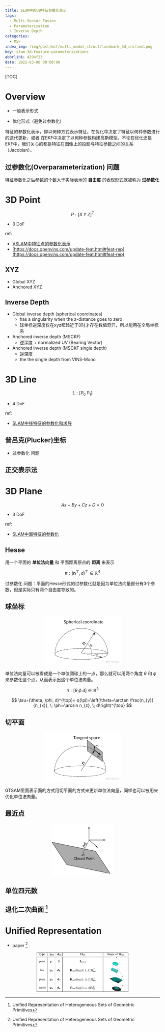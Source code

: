 ```yaml
---
title: SLAM中的3D特征参数化表示
tags:
  - Multi-Sensor Fusion
  - Parameterization
  - Inverse Depth
categories:
  - MSF
index_img: /img/post/msf/multi_modal_struct/landmark_3d_unified.png
key: slam-3d-feature-parameterizations
abbrlink: 4294f23
date: 2022-03-06 00:00:00
---
```


[TOC]

# Overview

- 一般表示形式

- 优化形式（避免过参数化）

特征的参数化表示，即以何种方式表示特征，在优化中决定了特征以何种参数进行的迭代更新，或者 在EKF中决定了以何种参数构建高斯模型。不论在优化还是EKF中，我们关心的都是特征在图像上的投影与特征参数之间的关系（Jacobian）。

## 过参数化(Overparameterization) 问题

特征参数化之后参数的个数大于实际表示的 **自由度** 的表现形式就被称为 **过参数化**

# 3D Point

$$
P: \left[ X \; Y \; Z \right]^T
$$

- 3 DoF

ref:

* [VSLAM中特征点的参数化表示](https://zhuanlan.zhihu.com/p/94380129)
* [https://docs.openvins.com/update-feat.html#feat-rep](https://docs.openvins.com/update-feat.html#feat-rep)

## XYZ

- Global XYZ
- Anchored XYZ

## Inverse Depth

- Global inverse depth (spherical coordinates)
    - has a singularity when the z-distance goes to zero
    - 球坐标逆深度仅在xyz都趋近于0时才存在数值奇异，所以能用在全局坐标系
- Anchored inverse depth (MSCKF)
    - 逆深度 + normalized UV (Bearing Vector)
- Anchored inverse depth (MSCKF single depth)
    - 逆深度
    - the the single depth from VINS-Mono

# 3D Line

$$
L: \left[ P_0 \; P_1 \right]
$$

- 4 DoF

ref:

* [SLAM中线特征的参数化和求导](https://zhuanlan.zhihu.com/p/65674067)

## 普吕克(Plucker)坐标

- 过参数化 问题

## 正交表示法


# 3D Plane

$$
Ax + By + Cz + D = 0
$$

- 3 DoF

ref:

* [SLAM中面特征的参数化](https://zhuanlan.zhihu.com/p/71924149)

## Hesse


用一个平面的 **单位法向量** 和 平面距离原点的 **距离** 来表示

$$
\pi: \left(\mathbf{n}^{\top}, d\right)^{\top} \in \mathbb{R}^4
$$

过参数化 问题：平面的Hesse形式的过参数化就是因为单位法向量部分有3个参数，但是实际只有两个自由度导致的。

## 球坐标

<p align="center">
  <img src="/img/post/msf/multi_modal_struct/landmark_3d_plane_sphere.png" style="width:50%">
</p>

单位法向量可以被看成是一个单位圆球上的一点，那么就可以用两个角度 $\theta$ 和 $\phi$ 来参数化这个点，从而表示出这个单位法向量。

$$
\pi: \left[ \theta \; \phi \; d \right] \in \mathbb{R}^3
$$

$$
\tau=(\theta, \phi, d)^{\top}=
q(\pi)=\left(\theta=\arctan \frac{n_{y}}{n_{x}}, \; \phi=\arcsin n_{z}, \; d\right)^{\top}
$$

## 切平面

<p align="center">
  <img src="/img/post/msf/multi_modal_struct/landmark_3d_plane_tangent_space.png" style="width:50%">
</p>

GTSAM里面表示面的方式用切平面的方式来更新单位法向量，同样也可以被用来优化单位法向量。

## 最近点

<p align="center">
  <img src="/img/post/msf/multi_modal_struct/landmark_3d_plane_hesse.png" style="width:40%">
</p>

## 单位四元数

## 退化二次曲面 [^1]


# Unified Representation

* paper [^1]

<p align="center">
  <img src="/img/post/msf/multi_modal_struct/landmark_3d_unified.png" style="width:60%">
</p>

[^1]: Unified Representation of Heterogeneous Sets of Geometric Primitives
